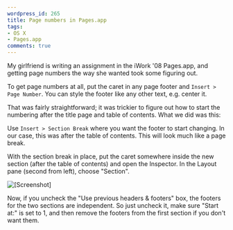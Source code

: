 ```yaml
---
wordpress_id: 265
title: Page numbers in Pages.app
tags:
- OS X
- Pages.app
comments: true
---
```

My girlfriend is writing an assignment in the iWork '08 Pages.app, and getting page numbers the way she wanted took some figuring out.

To get page numbers at all, put the caret in any page footer and <code>Insert &gt; Page Number</code>. You can style the footer like any other text, e.g. center it.

That was fairly straightforward; it was trickier to figure out how to start the numbering after the title page and table of contents. What we did was this:

Use <code>Insert &gt; Section Break</code> where you want the footer to start changing. In our case, this was after the table of contents. This will look much like a page break.

With the section break in place, put the caret somewhere inside the new section (after the table of contents) and open the Inspector. In the Layout pane (second from left), choose "Section".

<p class="center"><img src="http://henrik.nyh.se/uploads/pages-numbering.png" alt="[Screenshot]" /></p>

Now, if you uncheck the "Use previous headers & footers" box, the footers for the two sections are independent. So just uncheck it, make sure "Start at:" is set to 1, and then remove the footers from the first section if you don't want them.
